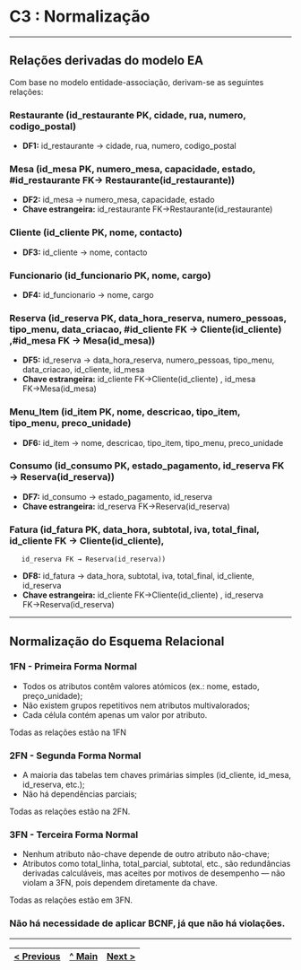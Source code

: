 # C3 : Normalização

---

## Relações derivadas do modelo EA

Com base no modelo entidade-associação, derivam-se as seguintes relações:

### **Restaurante** (id_restaurante PK, cidade, rua, numero, codigo_postal)

- **DF1:** id_restaurante → cidade, rua, numero, codigo_postal

### **Mesa** (id_mesa PK, numero_mesa, capacidade, estado, #id_restaurante FK→ Restaurante(id_restaurante))
- **DF2:** id_mesa → numero_mesa, capacidade, estado
- **Chave estrangeira:** id_restaurante FK→Restaurante(id_restaurante)

### **Cliente** (id_cliente PK, nome, contacto)

- **DF3:** id_cliente → nome, contacto

### **Funcionario** (id_funcionario PK, nome, cargo)
- **DF4:** id_funcionario → nome, cargo

### **Reserva** (id_reserva PK, data_hora_reserva, numero_pessoas, tipo_menu, data_criacao, #id_cliente FK → Cliente(id_cliente) ,#id_mesa FK → Mesa(id_mesa))
- **DF5:** id_reserva → data_hora_reserva, numero_pessoas, tipo_menu, data_criacao, id_cliente, id_mesa
- **Chave estrangeira:** id_cliente FK→Cliente(id_cliente) , id_mesa FK→Mesa(id_mesa)


### **Menu_Item** (id_item PK, nome, descricao, tipo_item, tipo_menu, preco_unidade)
- **DF6:** id_item → nome, descricao, tipo_item, tipo_menu, preco_unidade

### **Consumo** (id_consumo PK, estado_pagamento, id_reserva FK → Reserva(id_reserva))
- **DF7:** id_consumo → estado_pagamento, id_reserva
- **Chave estrangeira:** id_reserva FK→Reserva(id_reserva)

### **Fatura** (id_fatura PK, data_hora, subtotal, iva, total_final,  id_cliente FK → Cliente(id_cliente), 
       id_reserva FK → Reserva(id_reserva))
- **DF8:** id_fatura → data_hora, subtotal, iva, total_final, id_cliente, id_reserva
- **Chave estrangeira:** id_cliente FK→Cliente(id_cliente) , id_reserva FK→Reserva(id_reserva)


---

## Normalização do Esquema Relacional

### 1FN - Primeira Forma Normal
- Todos os atributos contêm valores atómicos (ex.: nome, estado, preço_unidade);
- Não existem grupos repetitivos nem atributos multivalorados;
- Cada célula contém apenas um valor por atributo.

Todas as relações estão na 1FN
 
### 2FN - Segunda Forma Normal
- A maioria das tabelas tem chaves primárias simples (id_cliente, id_mesa, id_reserva, etc.);
- Não há dependências parciais;

Todas as relações estão na 2FN.

### 3FN - Terceira Forma Normal
- Nenhum atributo não-chave depende de outro atributo não-chave;
- Atributos como total_linha, total_parcial, subtotal, etc., são redundâncias derivadas calculáveis, mas aceites por motivos de desempenho — não violam a 3FN, pois dependem diretamente da chave.

Todas as relações estão em 3FN.

### Não há necessidade de aplicar BCNF, já que não há violações.

---

| [< Previous](rebd02.md) | [^ Main](../../README.md) | [Next >](rebd04.md) |
|:----------------------------------:|:----------------------------------:|:----------------------------------:|
